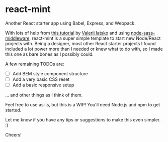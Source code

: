 # react-mint

Another React starter app using Babel, Express, and Webpack.

With lots of help from [this tutorial](https://medium.com/@viatsko/react-for-beginners-part-1-setting-up-repository-babel-express-web-server-webpack-a3a90cc05d1e#.fl3rrpf7f) by [Valerii Iatsko](https://github.com/viatsko) and using [node-sass-middleware](https://www.npmjs.com/package/node-sass-middleware), react-mint is a super simple template to start new Node/React projects with. Being a designer, most other React starter projects I found included a lot power more than I needed or knew what to do with, so I made this one as bare bones as I possibly could.

A few remaining TODOs are:

* [ ] Add BEM style component structure
* [ ] Add a very basic CSS reset
* [ ] Add a basic responsive setup

... and other things as I think of them.

Feel free to use as-is, but this is a WIP! You'll need Node.js and npm to get started.

Let me know if you have any tips or suggestions to make this even simpler. :)

Cheers!
